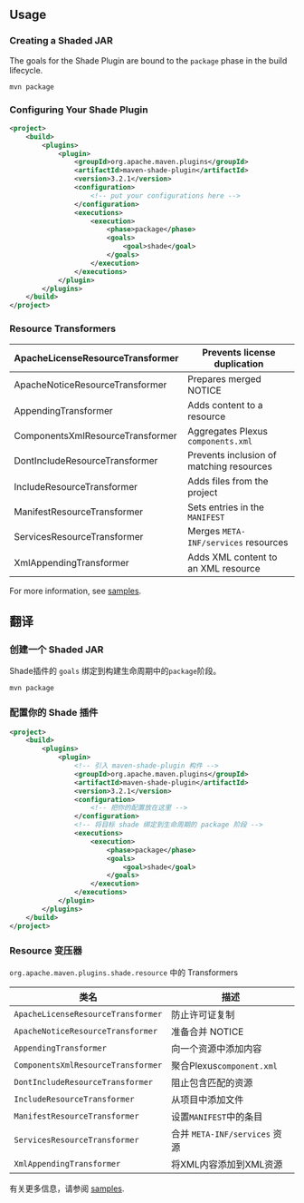 ## Usage

### Creating a Shaded JAR

The goals for the Shade Plugin are bound to the `package` phase in the build lifecycle.

```
mvn package
```

### Configuring Your Shade Plugin

```xml
<project>
    <build>
        <plugins>
            <plugin>
                <groupId>org.apache.maven.plugins</groupId>
                <artifactId>maven-shade-plugin</artifactId>
                <version>3.2.1</version>
                <configuration>
                    <!-- put your configurations here -->
                </configuration>
                <executions>
                    <execution>
                        <phase>package</phase>
                        <goals>
                            <goal>shade</goal>
                        </goals>
                    </execution>
                </executions>
            </plugin>
        </plugins>
    </build>
</project>
```

### Resource Transformers

| ApacheLicenseResourceTransformer | Prevents license duplication             |
| -------------------------------- | ---------------------------------------- |
| ApacheNoticeResourceTransformer  | Prepares merged NOTICE                   |
| AppendingTransformer             | Adds content to a resource               |
| ComponentsXmlResourceTransformer | Aggregates Plexus `components.xml`       |
| DontIncludeResourceTransformer   | Prevents inclusion of matching resources |
| IncludeResourceTransformer       | Adds files from the project              |
| ManifestResourceTransformer      | Sets entries in the `MANIFEST`           |
| ServicesResourceTransformer      | Merges `META-INF/services` resources     |
| XmlAppendingTransformer          | Adds XML content to an XML resource      |

For more information, see [samples](http://maven.apache.org/plugins/maven-shade-plugin/examples/resource-transformers.html).

## 翻译

### 创建一个 Shaded JAR

Shade插件的 `goals` 绑定到构建生命周期中的`package`阶段。

```shell
mvn package
```

### 配置你的 Shade 插件

``` xml
<project>
    <build>
        <plugins>
            <plugin>
                <!-- 引入 maven-shade-plugin 构件 -->
                <groupId>org.apache.maven.plugins</groupId>
                <artifactId>maven-shade-plugin</artifactId>
                <version>3.2.1</version>
                <configuration>
                    <!-- 把你的配置放在这里 -->
                </configuration>
                <!-- 将目标 shade 绑定到生命周期的 package 阶段 -->
                <executions>
                    <execution>
                        <phase>package</phase>
                        <goals>
                            <goal>shade</goal>
                        </goals>
                    </execution>
                </executions>
            </plugin>
        </plugins>
    </build>
</project>
```

### Resource 变压器

`org.apache.maven.plugins.shade.resource` 中的 Transformers 

| 类名                               | 描述                          |
| ---------------------------------- | ----------------------------- |
| `ApacheLicenseResourceTransformer` | 防止许可证复制                |
| `ApacheNoticeResourceTransformer`  | 准备合并 NOTICE               |
| `AppendingTransformer`             | 向一个资源中添加内容          |
| `ComponentsXmlResourceTransformer` | 聚合Plexus`component.xml`     |
| `DontIncludeResourceTransformer`   | 阻止包含匹配的资源            |
| `IncludeResourceTransformer`       | 从项目中添加文件              |
| `ManifestResourceTransformer`      | 设置`MANIFEST`中的条目        |
| `ServicesResourceTransformer`      | 合并 `META-INF/services` 资源 |
| `XmlAppendingTransformer`          | 将XML内容添加到XML资源        |

有关更多信息，请参阅 [samples](http://maven.apache.org/plugins/maven-shade-plugin/examples/resource-transformers.html).